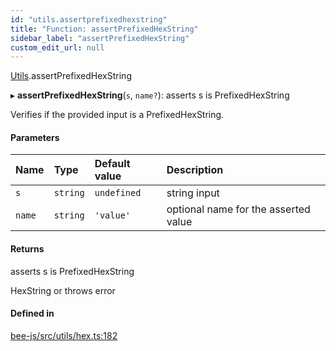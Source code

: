 ```yaml
---
id: "utils.assertprefixedhexstring"
title: "Function: assertPrefixedHexString"
sidebar_label: "assertPrefixedHexString"
custom_edit_url: null
---
```


[Utils](../modules/utils.md).assertPrefixedHexString

▸ **assertPrefixedHexString**(`s`, `name?`): asserts s is PrefixedHexString

Verifies if the provided input is a PrefixedHexString.

#### Parameters

| Name | Type | Default value | Description |
| :------ | :------ | :------ | :------ |
| `s` | `string` | `undefined` | string input |
| `name` | `string` | `'value'` | optional name for the asserted value |

#### Returns

asserts s is PrefixedHexString

HexString or throws error

#### Defined in

[bee-js/src/utils/hex.ts:182](https://github.com/ethersphere/bee-js/blob/ae6a776/src/utils/hex.ts#L182)
